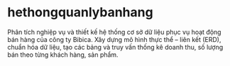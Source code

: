 # hethongquanlybanhang
Phân tích nghiệp vụ và thiết kế hệ thống cơ sở dữ liệu phục vụ hoạt động bán hàng của công ty Bibica. Xây dựng mô hình thực thể – liên kết (ERD), chuẩn hóa dữ liệu, tạo các bảng và truy vấn thống kê doanh thu, số lượng bán theo từng khách hàng, sản phẩm.
